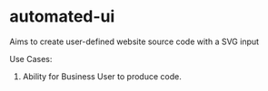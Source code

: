 # automated-ui
Aims to create user-defined website source code with a SVG input

Use Cases:
1. Ability for Business User to produce code.
